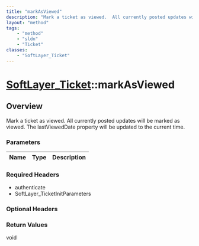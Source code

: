 ```yaml
---
title: "markAsViewed"
description: "Mark a ticket as viewed.  All currently posted updates will be marked as viewed. The lastViewedDate property will be upd... "
layout: "method"
tags:
    - "method"
    - "sldn"
    - "Ticket"
classes:
    - "SoftLayer_Ticket"
---
```

# [SoftLayer_Ticket](/reference/services/SoftLayer_Ticket)::markAsViewed




## Overview 
Mark a ticket as viewed.  All currently posted updates will be marked as viewed. The lastViewedDate property will be updated to the current time. 

### Parameters 
|Name | Type | Description |
| --- | --- | --- |


### Required Headers
* authenticate
* SoftLayer_TicketInitParameters

### Optional Headers

### Return Values
void

